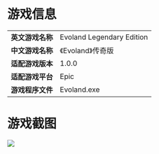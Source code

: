# 游戏信息

|                  |                           |
| ---------------- | ------------------------- |
| **英文游戏名称** | Evoland Legendary Edition |
| **中文游戏名称** | 《Evoland》传奇版         |
| **适配游戏版本** | 1.0.0                     |
| **适配游戏平台** | Epic                      |
| **游戏程序文件** | Evoland.exe               |



# 游戏截图

![](https://shared.fastly.steamstatic.com/store_item_assets/steam/apps/1020470/header.jpg)
